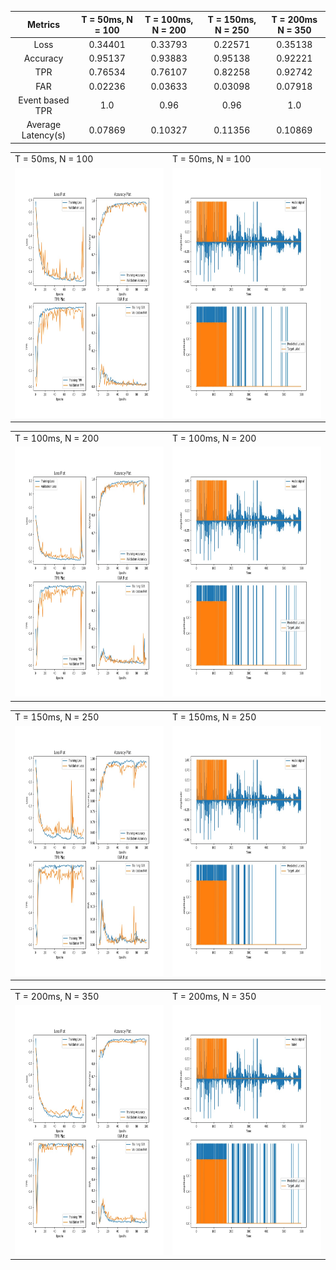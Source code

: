 
Metrics | T = 50ms, N = 100 | T = 100ms, N = 200 | T = 150ms, N = 250 | T = 200ms N = 350
:------:|:-----------------:|:------------------:|:------------------:|:----------------:
Loss | 0.34401 | 0.33793 | 0.22571 | 0.35138
Accuracy | 0.95137 | 0.93883 | 0.95138 | 0.92221
TPR | 0.76534 | 0.76107 | 0.82258 | 0.92742
FAR | 0.02236 | 0.03633 | 0.03098 | 0.07918
Event based TPR | 1.0 | 0.96 | 0.96 | 1.0 
Average Latency(s) | 0.07869 | 0.10327 | 0.11356 | 0.10869

<table>
  <tr>
    <td>T = 50ms, N = 100</td>
     <td>T = 50ms, N = 100</td>
  </tr>
  <tr>
    <td><img src="metrics_plot_50ms_50feat.jpg" width=400 height=400></td>
    <td><img src="Result_plot_50ms_50feat.jpg" width=400 height=400></td>
  </tr>
 </table>
 
 <table>
  <tr>
    <td>T = 100ms, N = 200</td>
     <td>T = 100ms, N = 200</td>
  </tr>
  <tr>
    <td><img src="metrics_plot_100ms_50feat.jpg" width=400 height=400></td>
    <td><img src="Result_plot_100ms_50feat.jpg" width=400 height=400></td>
  </tr>
 </table>
 
 <table>
  <tr>
    <td>T = 150ms, N = 250</td>
     <td>T = 150ms, N = 250</td>
  </tr>
  <tr>
    <td><img src="metrics_plot_150ms_50feat.jpg" width=400 height=400></td>
    <td><img src="Result_plot_150ms_50feat.jpg" width=400 height=400></td>
  </tr>
 </table>
 
 <table>
  <tr>
    <td>T = 200ms, N = 350</td>
     <td>T = 200ms, N = 350</td>
  </tr>
  <tr>
    <td><img src="metrics_plot_200ms_50feat.jpg" width=400 height=400></td>
    <td><img src="Result_plot_200ms_50feat.jpg" width=400 height=400></td>
  </tr>
 </table>
